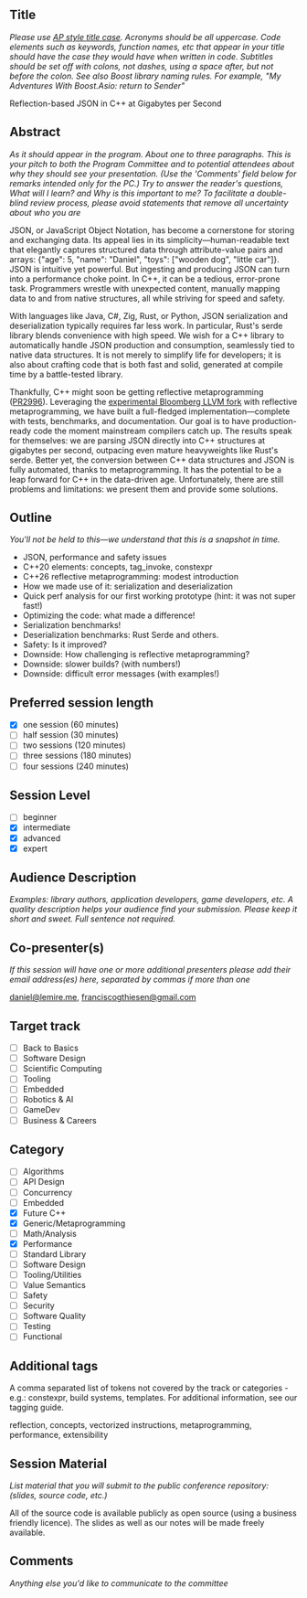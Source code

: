 ## Title

*Please use [AP style title case](https://titlecase.com/). Acronyms should be all uppercase. Code elements such as keywords, function names, etc that appear in your title should have the case they would have when written in code. Subtitles should be set off with colons, not dashes, using a space after, but not before the colon. See also Boost library naming rules.
For example, "My Adventures With Boost.Asio: return to Sender"* 


Reflection-based JSON in C++ at Gigabytes per Second

## Abstract

*As it should appear in the program. About one to three paragraphs. This is your pitch to both the Program Committee and to potential attendees about why they should see your presentation. (Use the 'Comments' field below for remarks intended only for the PC.)
Try to answer the reader's questions, What will I learn? and Why is this important to me? To facilitate a double-blind review process, please avoid statements that remove all uncertainty about who you are*

JSON, or JavaScript Object Notation, has become a cornerstone for storing and exchanging data. Its appeal lies in its simplicity—human-readable text that elegantly captures structured data through attribute-value pairs and arrays: {"age": 5, "name": "Daniel", "toys": ["wooden dog", "little car"]}. JSON is intuitive yet powerful. But ingesting and producing JSON can turn into a performance choke point. In C++, it can be a tedious, error-prone task. Programmers wrestle with unexpected content, manually mapping data to and from native structures, all while striving for speed and safety.

With languages like Java, C#, Zig, Rust, or Python, JSON serialization and deserialization typically requires far less work. In particular, Rust's serde library blends convenience with high speed. We wish for a C++ library to automatically handle JSON production and consumption, seamlessly tied to native data structures. It is not merely to simplify life for developers; it is also about crafting code that is both fast and solid, generated at compile time by a battle-tested library.

Thankfully, C++ might soon be getting reflective metaprogramming ([PR2996](https://github.com/cplusplus/papers/issues/1668)). Leveraging the [experimental Bloomberg LLVM fork](https://github.com/bloomberg/clang-p2996) with reflective metaprogramming, we have built a full-fledged implementation—complete with tests, benchmarks, and documentation. Our goal is to have production-ready code the moment mainstream compilers catch up. The results speak for themselves: we are parsing JSON directly into C++ structures at gigabytes per second, outpacing even mature heavyweights like Rust's serde. Better yet, the conversion between C++ data structures and JSON is fully automated, thanks to metaprogramming. It has the potential to be a leap forward for C++ in the data-driven age. Unfortunately, there are still problems and limitations: we present them and provide some solutions.


## Outline

*You'll not be held to this—we understand that this is a snapshot in time.*

- JSON, performance and safety issues
- C++20 elements: concepts, tag_invoke, constexpr
- C++26 reflective metaprogramming: modest introduction
- How we made use of it: serialization and deserialization
- Quick perf analysis for our first working prototype (hint: it was not super fast!)
- Optimizing the code: what made a difference!
- Serialization benchmarks!
- Deserialization benchmarks: Rust Serde and others.
- Safety: Is it improved?
- Downside: How challenging is reflective metaprogramming?
- Downside: slower builds? (with numbers!)
- Downside: difficult error messages (with examples!)


## Preferred session length


- [X] one session (60 minutes)
- [ ] half session (30 minutes)
- [ ] two sessions (120 minutes)
- [ ] three sessions (180 minutes)
- [ ] four sessions (240 minutes)

## Session Level

- [ ] beginner
- [x] intermediate
- [x] advanced
- [x] expert

## Audience Description

*Examples: library authors, application developers, game developers, etc. A quality description helps your audience find your submission. Please keep it short and sweet. Full sentence not required.*

## Co-presenter(s)

*If this session will have one or more additional presenters please add their email address(es) here, separated by commas if more than one*

 daniel@lemire.me, franciscogthiesen@gmail.com

## Target track

- [ ] Back to Basics
- [ ] Software Design
- [ ] Scientific Computing
- [ ] Tooling
- [ ] Embedded
- [ ] Robotics & AI
- [ ] GameDev
- [ ] Business & Careers

## Category

- [ ] Algorithms
- [ ] API Design
- [ ] Concurrency
- [ ] Embedded
- [X] Future C++
- [X] Generic/Metaprogramming
- [ ] Math/Analysis
- [X] Performance
- [ ] Standard Library
- [ ] Software Design
- [ ] Tooling/Utilities
- [ ] Value Semantics
- [ ] Safety
- [ ] Security
- [ ] Software Quality
- [ ] Testing
- [ ] Functional

## Additional tags
A comma separated list of tokens not covered by the track or categories - e.g.: constexpr, build systems, templates.
For additional information, see our tagging guide.

reflection, concepts, vectorized instructions, metaprogramming, performance, extensibility

## Session Material
*List material that you will submit to the public conference repository: (slides, source code, etc.)*

All of the source code is available publicly as open source (using a business friendly licence). The slides as well as our notes will be made freely available.


## Comments
*Anything else you'd like to communicate to the committee*
